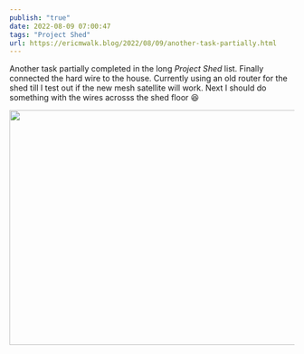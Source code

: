 ```yaml
---
publish: "true"
date: 2022-08-09 07:00:47
tags: "Project Shed"
url: https://ericmwalk.blog/2022/08/09/another-task-partially.html
---
```


Another task partially completed in the long *Project Shed* list. Finally connected the hard wire to the house. Currently using an old router for the shed till I test out if the new mesh satellite will work. Next I should do something with the wires acrosss the shed floor 😆


<img src="uploads/2022/e9a9c5f76e.png" width="600" height="415" alt="" />
